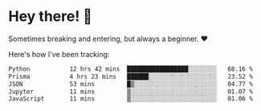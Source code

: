 # Hey there! 👋
Sometimes breaking and entering, but always a beginner. ❤️

Here's how I've been tracking:
<!--START_SECTION:waka-->

```txt
Python           12 hrs 42 mins  █████████████████░░░░░░░░   68.16 %
Prisma           4 hrs 23 mins   ██████░░░░░░░░░░░░░░░░░░░   23.52 %
JSON             53 mins         █▒░░░░░░░░░░░░░░░░░░░░░░░   04.77 %
Jupyter          11 mins         ▒░░░░░░░░░░░░░░░░░░░░░░░░   01.07 %
JavaScript       11 mins         ▒░░░░░░░░░░░░░░░░░░░░░░░░   01.06 %
```

<!--END_SECTION:waka-->
